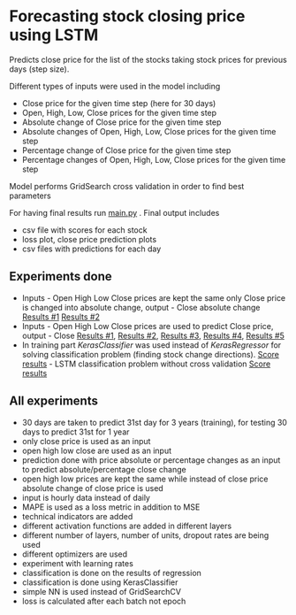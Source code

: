 # Forecasting stock closing price using LSTM

Predicts close price for the list of the stocks taking stock prices for previous days (step size).

Different types of inputs were used in the model including
- Close price for the given time step (here for 30 days)
- Open, High, Low, Close prices for the given time step
- Absolute change of Close price for the given time step
- Absolute changes of Open, High, Low, Close prices for the given time step
- Percentage change of Close price for the given time step
- Percentage changes of Open, High, Low, Close prices for the given time step

Model performs GridSearch cross validation in order to find best parameters


For having final results run [main.py](https://github.com/gabsona/LSTM-final/blob/main/main.py) . 
Final output includes
- csv file with scores for each stock
- loss plot, close price prediction plots
- csv files with predictions for each day

## Experiments done


- Inputs - Open High Low Close prices are kept the same only Close price is changed into absolute change, output - Close absolute change [Results #1](https://github.com/gabsona/LSTM-final/blob/main/dict_only_close_change09.08.csv) [Results #2](https://github.com/gabsona/LSTM-final/blob/main/dict_only_close_change05.08.csv)
- Inputs - Open High Low Close prices are used to predict Close price, output - Close  [Results #1](https://github.com/gabsona/LSTM-final/blob/main/dict_close_18.08.csv), [Results #2](https://github.com/gabsona/LSTM-final/blob/main/dict_close_17.08.csv), [Results #3](https://github.com/gabsona/LSTM-final/blob/main/dict_close_16.08.csv), [Results #4](https://github.com/gabsona/LSTM-final/blob/main/dict_close_12.08.csv), [Results #5](https://github.com/gabsona/LSTM-final/blob/main/dict_close_11.08.csv)
- In training part _KerasClassifier_ was used instead of _KerasRegressor_ for solving classification problem (finding stock change directions). [Score results](https://github.com/gabsona/LSTM-final/blob/main/dict_clf_21.08.csv) - LSTM  classification problem without cross validation [Score results](https://github.com/gabsona/LSTM-final/blob/main/dict_clf_01.09.csv)


## All experiments

- 30 days are taken to predict 31st day for 3 years (training), for testing 30 days to predict 31st for 1 year
- only close price is used as an input
- open high low close are used as an input
- prediction done with price absolute or percentage changes as an input to predict absolute/percentage close change
- open high low prices are kept the same while instead of close price absolute change of close price is used
- input is hourly data instead of daily
- MAPE is used as a loss metric in addition to MSE
- technical indicators are added
- different activation functions are added in different layers
- different number of layers, number of units, dropout rates are being used
- different optimizers are used
- experiment with learning rates
- classification is done on the results of regression
- classification is done using KerasClassifier
- simple NN is used instead of GridSearchCV
- loss is calculated after each batch not epoch
